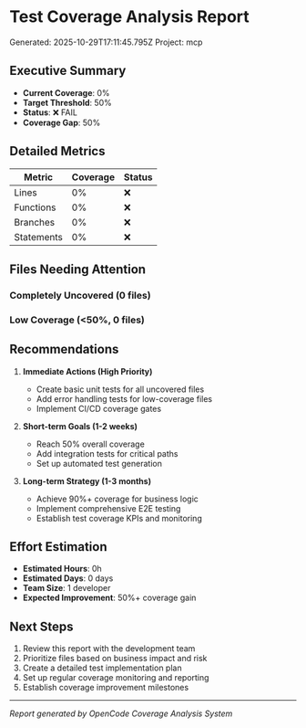 # Test Coverage Analysis Report

Generated: 2025-10-29T17:11:45.795Z
Project: mcp

## Executive Summary

- **Current Coverage**: 0%
- **Target Threshold**: 50%
- **Status**: ❌ FAIL
- **Coverage Gap**: 50%

## Detailed Metrics

| Metric | Coverage | Status |
|--------|----------|--------|
| Lines | 0% | ❌ |
| Functions | 0% | ❌ |
| Branches | 0% | ❌ |
| Statements | 0% | ❌ |

## Files Needing Attention

### Completely Uncovered (0 files)


### Low Coverage (<50%, 0 files)


## Recommendations

1. **Immediate Actions (High Priority)**
   - Create basic unit tests for all uncovered files
   - Add error handling tests for low-coverage files
   - Implement CI/CD coverage gates

2. **Short-term Goals (1-2 weeks)**
   - Reach 50% overall coverage
   - Add integration tests for critical paths
   - Set up automated test generation

3. **Long-term Strategy (1-3 months)**
   - Achieve 90%+ coverage for business logic
   - Implement comprehensive E2E testing
   - Establish test coverage KPIs and monitoring

## Effort Estimation

- **Estimated Hours**: 0h
- **Estimated Days**: 0 days
- **Team Size**: 1 developer
- **Expected Improvement**: 50%+ coverage gain

## Next Steps

1. Review this report with the development team
2. Prioritize files based on business impact and risk
3. Create a detailed test implementation plan
4. Set up regular coverage monitoring and reporting
5. Establish coverage improvement milestones

---
*Report generated by OpenCode Coverage Analysis System*
